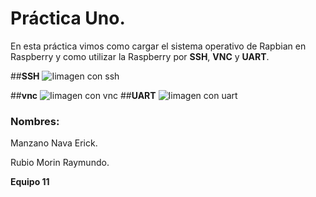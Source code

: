 # **Práctica Uno.**
En esta práctica vimos como cargar el sistema operativo de Rapbian en Raspberry y como utilizar la Raspberry por **SSH**, **VNC** y **UART**.

##**SSH**
![ Iimagen con ssh](/home/erick/embebidos-18-2/practicas/prac1.UsoRasp/equipo11/SSH.jpg)


##**vnc**
![ Iimagen con vnc](/home/erick/embebidos-18-2/practicas/prac1.UsoRasp/equipo11/VNC.jpg)
##**UART**
![ Iimagen con uart](/home/erick/embebidos-18-2/practicas/prac1.UsoRasp/equipo11/UART.png)

### **Nombres**:
Manzano Nava Erick.
 
 Rubio Morin Raymundo.
  
  **Equipo 11**


